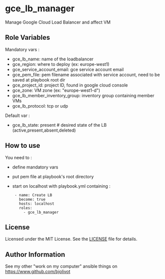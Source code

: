 gce_lb_manager
==============

Manage Google Cloud Load Balancer and affect VM


Role Variables
--------------

Mandatory vars :
 - gce_lb_name: name of the loadbalancer
 - gce_region: where to deploy (ex: europe-west1)
 - gce_service_account_email: gce service account email 
 - gce_pem_file: pem filename associated with service account, need to be saved at playbook root dir
 - gce_project_id: project ID, found in google cloud console
 - gce_zone: VM zone (ex: "europe-west1-d")
 - gce_lb_member_inventory_group: inventory group containing member VMs
 - gce_lb_protocol: tcp or udp

Default var : 
 - gce_lb_state: present  # desired state of the LB (active,present,absent,deleted)


How to use 
----------

You need to :
 - define mandatory vars
 - put pem file at playbook's root directory
 - start on localhost with playbook.yml containing : 

        - name: Create LB
          become: true
          hosts: localhost
          roles: 
            - gce_lb_manager

License
-------

Licensed under the MIT License. See the [LICENSE](LICENSE) file for details.


Author Information
------------------

See my other "work on my computer" ansible things on https://www.github.com/bjolivot
